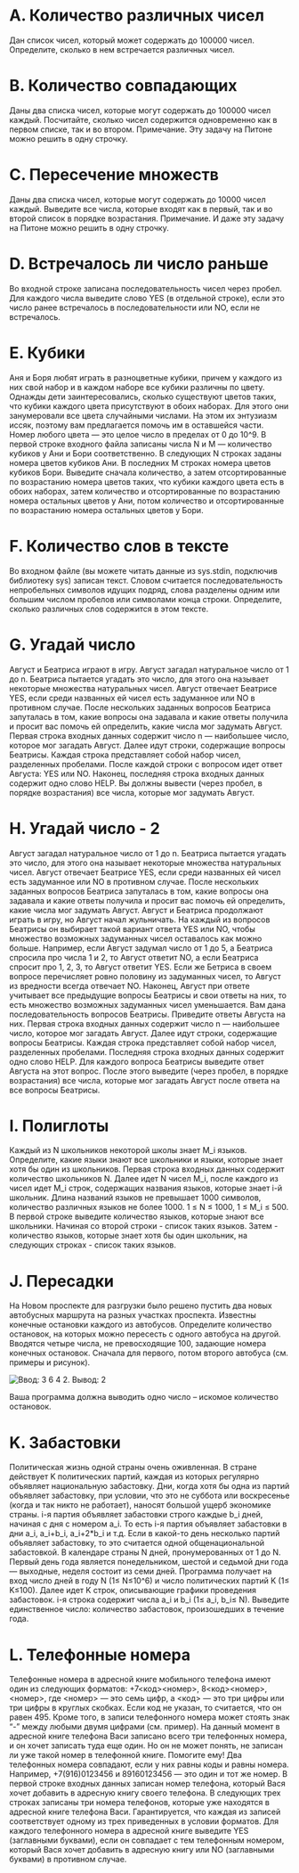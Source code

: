 # A. Количество различных чисел
Дан список чисел, который может содержать до 100000 чисел. Определите, сколько в нем встречается различных чисел.
# B. Количество совпадающих
Даны два списка чисел, которые могут содержать до 100000 чисел каждый. Посчитайте, сколько чисел содержится одновременно как в первом списке, так и во втором. Примечание. Эту задачу на Питоне можно решить в одну строчку.
# C. Пересечение множеств
Даны два списка чисел, которые могут содержать до 10000 чисел каждый. Выведите все числа, которые входят как в первый, так и во второй список в порядке возрастания. Примечание. И даже эту задачу на Питоне можно решить в одну строчку.
# D. Встречалось ли число раньше
Во входной строке записана последовательность чисел через пробел. Для каждого числа выведите слово YES (в отдельной строке), если это число ранее встречалось в последовательности или NO, если не встречалось.
# E. Кубики
Аня и Боря любят играть в разноцветные кубики, причем у каждого из них свой набор и в каждом наборе все кубики различны по цвету. Однажды дети заинтересовались, сколько существуют цветов таких, что кубики каждого цвета присутствуют в обоих наборах. Для этого они занумеровали все цвета случайными числами. На этом их энтузиазм иссяк, поэтому вам предлагается помочь им в оставшейся части. Номер любого цвета — это целое число в пределах от 0 до 10^9.
В первой строке входного файла записаны числа N и M — количество кубиков у Ани и Бори соответственно. В следующих N строках заданы номера цветов кубиков Ани. В последних M строках номера цветов кубиков Бори.
Выведите сначала количество, а затем отсортированные по возрастанию номера цветов таких, что кубики каждого цвета есть в обоих наборах, затем количество и отсортированные по возрастанию номера остальных цветов у Ани, потом количество и отсортированные по возрастанию номера остальных цветов у Бори.
# F. Количество слов в тексте
Во входном файле (вы можете читать данные из sys.stdin, подключив библиотеку sys) записан текст. Словом считается последовательность непробельных символов идущих подряд, слова разделены одним или большим числом пробелов или символами конца строки. Определите, сколько различных слов содержится в этом тексте.
# G. Угадай число
Август и Беатриса играют в игру. Август загадал натуральное число от 1 до n. Беатриса пытается угадать это число, для этого она называет некоторые множества натуральных чисел. Август отвечает Беатрисе YES, если среди названных ей чисел есть задуманное или NO в противном случае. После нескольких заданных вопросов Беатриса запуталась в том, какие вопросы она задавала и какие ответы получила и просит вас помочь ей определить, какие числа мог задумать Август.
Первая строка входных данных содержит число n — наибольшее число, которое мог загадать Август. Далее идут строки, содержащие вопросы Беатрисы. Каждая строка представляет собой набор чисел, разделенных пробелами. После каждой строки с вопросом идет ответ Августа: YES или NO. Наконец, последняя строка входных данных содержит одно слово HELP.
Вы должны вывести (через пробел, в порядке возрастания) все числа, которые мог задумать Август.
# H. Угадай число - 2
Август загадал натуральное число от 1 до n. Беатриса пытается угадать это число, для этого она называет некоторые множества натуральных чисел. Август отвечает Беатрисе YES, если среди названных ей чисел есть задуманное или NO в противном случае. После нескольких заданных вопросов Беатриса запуталась в том, какие вопросы она задавала и какие ответы получила и просит вас помочь ей определить, какие числа мог задумать Август.
Август и Беатриса продолжают играть в игру, но Август начал жульничать. На каждый из вопросов Беатрисы он выбирает такой вариант ответа YES или NO, чтобы множество возможных задуманных чисел оставалось как можно больше. Например, если Август задумал число от 1 до 5, а Беатриса спросила про числа 1 и 2, то Август ответит NO, а если Беатриса спросит про 1, 2, 3, то Август ответит YES. Если же Бетриса в своем вопросе перечисляет ровно половину из задуманных чисел, то Август из вредности всегда отвечает NO. Наконец, Август при ответе учитывает все предыдущие вопросы Беатрисы и свои ответы на них, то есть множество возможных задуманных чисел уменьшается.
Вам дана последовательность вопросов Беатрисы. Приведите ответы Августа на них. Первая строка входных данных содержит число n — наибольшее число, которое мог загадать Август. Далее идут строки, содержащие вопросы Беатрисы. Каждая строка представляет собой набор чисел, разделенных пробелами. Последняя строка входных данных содержит одно слово HELP.
Для каждого вопроса Беатрисы выведите ответ Августа на этот вопрос. После этого выведите (через пробел, в порядке возрастания) все числа, которые мог загадать Август после ответа на все вопросы Беатрисы.
# I. Полиглоты
Каждый из N школьников некоторой школы знает M_i языков. Определите, какие языки знают все школьники и языки, которые знает хотя бы один из школьников.
Первая строка входных данных содержит количество школьников N. Далее идет N чисел M_i, после каждого из чисел идет M_i строк, содержащих названия языков, которые знает i-й школьник. Длина названий языков не превышает 1000 символов, количество различных языков не более 1000. 1 ≤ N ≤ 1000, 1 ≤ M_i ≤ 500.
В первой строке выведите количество языков, которые знают все школьники. Начиная со второй строки - список таких языков. Затем - количество языков, которые знает хотя бы один школьник, на следующих строках - список таких языков.
# J. Пересадки
На Новом проспекте для разгрузки было решено пустить два новых автобусных маршрута на разных участках проспекта.  Известны конечные остановки каждого из автобусов. Определите количество остановок, на  которых можно пересесть с одного автобуса на другой.
Вводятся четыре числа, не превосходящие 100, задающие номера конечных остановок. Сначала для первого, потом второго автобуса (см. примеры и рисунок).

![Ввод: 3 6 4 2. Вывод: 2](https://official.contest.yandex.ru/testsys/statement-image?imageId=15dda6ee69af1e04bf0cc95d210a4405491206884d7285458add523d246114eb)

Ваша программа должна выводить одно число – искомое количество остановок.
# K. Забастовки
Политическая жизнь одной страны очень оживленная. В стране действует K политических партий, каждая из которых регулярно объявляет национальную забастовку. Дни, когда хотя бы одна из партий объявляет забастовку, при условии, что это не суббота или воскресенье (когда и так никто не работает), наносят большой ущерб экономике страны. i-я партия объявляет забастовки строго каждые b_i дней, начиная с дня с номером a_i. То есть i-я партия объявляет забастовки в дни a_i, a_i+b_i, a_i+2*b_i и т.д. Если в какой-то день несколько партий объявляет забастовку, то это считается одной общенациональной забастовкой. В календаре страны N дней, пронумерованных от 1 до N. Первый день года является понедельником, шестой и седьмой дни года — выходные, неделя состоит из семи дней.
Программа получает на вход число дней в году N (1≤ N≤10^6) и число политических партий K (1≤ K≤100). Далее идет K строк, описывающие графики проведения забастовок. i-я строка содержит числа a_i и b_i (1≤ a_i, b_i≤ N).
Выведите единственное число: количество забастовок, произошедших в течение года.
# L. Телефонные номера
Телефонные номера в адресной книге мобильного телефона имеют один из следующих форматов: +7<код><номер>, 8<код><номер>, <номер>, где <номер> — это семь цифр, а <код> — это три цифры или три цифры в круглых скобках. Если код не указан, то считается, что он равен 495. Кроме того, в записи телефонного номера может стоять знак “-” между любыми двумя цифрами (см. пример). На данный момент в адресной книге телефона Васи записано всего три телефонных номера, и он хочет записать туда еще один. Но он не может понять, не записан ли уже такой номер в телефонной книге. Помогите ему! Два телефонных номера совпадают, если у них равны коды и равны номера. Например, +7(916)0123456 и 89160123456 — это один и тот же номер.
В первой строке входных данных записан номер телефона, который Вася хочет добавить в адресную книгу своего телефона. В следующих трех строках записаны три номера телефонов, которые уже находятся в адресной книге телефона Васи. Гарантируется, что каждая из записей соответствует одному из трех приведенных в условии форматов.
Для каждого телефонного номера в адресной книге выведите YES (заглавными буквами), если он совпадает с тем телефонным номером, который Вася хочет добавить в адресную книгу или NO (заглавными буквами) в противном случае.
